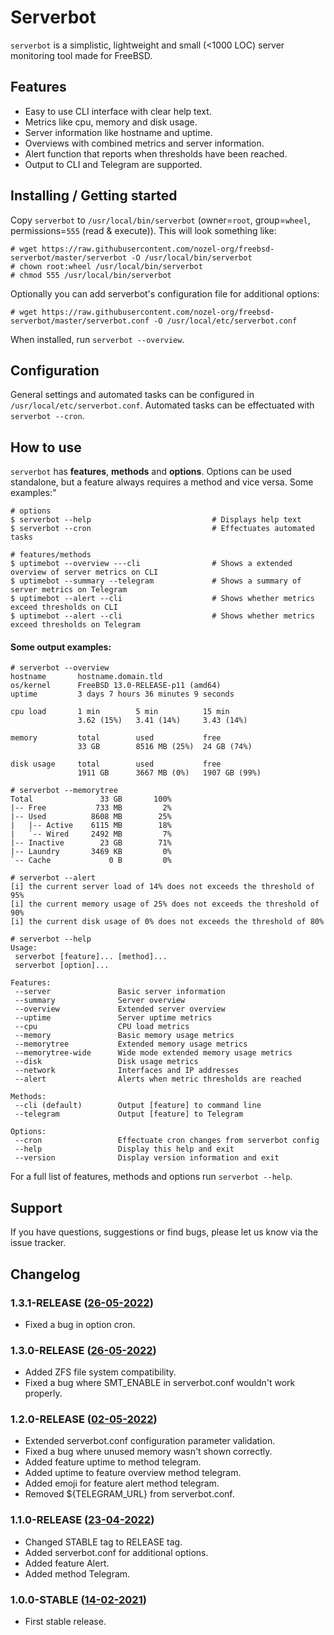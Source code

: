 # Serverbot
`serverbot` is a simplistic, lightweight and small (<1000 LOC) server monitoring tool made for FreeBSD.

## Features
* Easy to use CLI interface with clear help text.
* Metrics like cpu, memory and disk usage.
* Server information like hostname and uptime.
* Overviews with combined metrics and server information.
* Alert function that reports when thresholds have been reached.
* Output to CLI and Telegram are supported.

## Installing / Getting started
Copy `serverbot` to `/usr/local/bin/serverbot` (owner=`root`, group=`wheel`, permissions=`555` (read & execute)). This will look something like:
```
# wget https://raw.githubusercontent.com/nozel-org/freebsd-serverbot/master/serverbot -O /usr/local/bin/serverbot
# chown root:wheel /usr/local/bin/serverbot
# chmod 555 /usr/local/bin/serverbot
```
Optionally you can add serverbot's configuration file for additional options:
```
# wget https://raw.githubusercontent.com/nozel-org/freebsd-serverbot/master/serverbot.conf -O /usr/local/etc/serverbot.conf
```
When installed, run `serverbot --overview`.

## Configuration
General settings and automated tasks can be configured in `/usr/local/etc/serverbot.conf`. Automated tasks can be effectuated with `serverbot --cron`.

## How to use
`serverbot` has **features**, **methods** and **options**. Options can be used standalone, but a feature always requires a method and vice versa. Some examples:"

```
# options
$ serverbot --help                           # Displays help text
$ serverbot --cron                           # Effectuates automated tasks

# features/methods
$ uptimebot --overview ---cli                # Shows a extended overview of server metrics on CLI
$ uptimebot --summary --telegram             # Shows a summary of server metrics on Telegram
$ uptimebot --alert --cli                    # Shows whether metrics exceed thresholds on CLI
$ uptimebot --alert --cli                    # Shows whether metrics exceed thresholds on Telegram
```

#### Some output examples:
```
# serverbot --overview
hostname       hostname.domain.tld
os/kernel      FreeBSD 13.0-RELEASE-p11 (amd64)
uptime         3 days 7 hours 36 minutes 9 seconds

cpu load       1 min        5 min          15 min
               3.62 (15%)   3.41 (14%)     3.43 (14%)

memory         total        used           free
               33 GB        8516 MB (25%)  24 GB (74%)

disk usage     total        used           free
               1911 GB      3667 MB (0%)   1907 GB (99%)
```
```
# serverbot --memorytree
Total               33 GB       100%
|-- Free           733 MB         2%
|-- Used          8608 MB        25%
|   |-- Active    6115 MB        18%
|   `-- Wired     2492 MB         7%
|-- Inactive        23 GB        71%
|-- Laundry       3469 KB         0%
`-- Cache             0 B         0%
```
```
# serverbot --alert
[i] the current server load of 14% does not exceeds the threshold of 95%
[i] the current memory usage of 25% does not exceeds the threshold of 90%
[i] the current disk usage of 0% does not exceeds the threshold of 80%
```
```
# serverbot --help
Usage:
 serverbot [feature]... [method]...
 serverbot [option]...

Features:
 --server               Basic server information
 --summary              Server overview
 --overview             Extended server overview
 --uptime               Server uptime metrics
 --cpu                  CPU load metrics
 --memory               Basic memory usage metrics
 --memorytree           Extended memory usage metrics
 --memorytree-wide      Wide mode extended memory usage metrics
 --disk                 Disk usage metrics
 --network              Interfaces and IP addresses
 --alert                Alerts when metric thresholds are reached

Methods:
 --cli (default)        Output [feature] to command line
 --telegram             Output [feature] to Telegram

Options:
 --cron                 Effectuate cron changes from serverbot config
 --help                 Display this help and exit
 --version              Display version information and exit
```

For a full list of features, methods and options run `serverbot --help`.

## Support
If you have questions, suggestions or find bugs, please let us know via the issue tracker.

## Changelog
### 1.3.1-RELEASE ([26-05-2022](https://github.com/nozel-org/freebsd-serverbot/commit/6cf4d6ec3051b7912c82adc025366ff3f56207ba))
- Fixed a bug in option cron.

### 1.3.0-RELEASE ([26-05-2022](https://github.com/nozel-org/freebsd-serverbot/commit/64fbec6c31a98963ce64e04c63b6678c6f002739))
- Added ZFS file system compatibility.
- Fixed a bug where SMT_ENABLE in serverbot.conf wouldn't work properly.

### 1.2.0-RELEASE ([02-05-2022](https://github.com/nozel-org/freebsd-serverbot/commit/e839a0a4582919ea0a8547618a4097426083b911))
- Extended serverbot.conf configuration parameter validation.
- Fixed a bug where unused memory wasn't shown correctly.
- Added feature uptime to method telegram.
- Added uptime to feature overview method telegram.
- Added emoji for feature alert method telegram.
- Removed ${TELEGRAM_URL} from serverbot.conf.

### 1.1.0-RELEASE ([23-04-2022](https://github.com/nozel-org/freebsd-serverbot/commit/881c318e0aeac671a045b2701ac40d86dd807d49))
- Changed STABLE tag to RELEASE tag.
- Added serverbot.conf for additional options.
- Added feature Alert.
- Added method Telegram.

### 1.0.0-STABLE ([14-02-2021](https://github.com/nozel-org/freebsd-serverbot/commit/066fc9525af8daa444ba45648c61a5a450609002))
- First stable release.